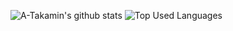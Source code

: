 ![A-Takamin's github stats](https://github-readme-stats.vercel.app/api?username=A-Takamin&count_private=true&theme=solarized-light)
![Top Used Languages](https://github-readme-stats.vercel.app/api/top-langs/?username=A-Takamin&hide=html&theme=solarized-light&layout=compact)

<!--
**A-Takamin/A-Takamin** is a ✨ _special_ ✨ repository because its `README.md` (this file) appears on your GitHub profile.

Here are some ideas to get you started:

- 🔭 I’m currently working on ...
- 🌱 I’m currently learning ...
- 👯 I’m looking to collaborate on ...
- 🤔 I’m looking for help with ...
- 💬 Ask me about ...
- 📫 How to reach me: ...
- 😄 Pronouns: ...
- ⚡ Fun fact: ...
-->
